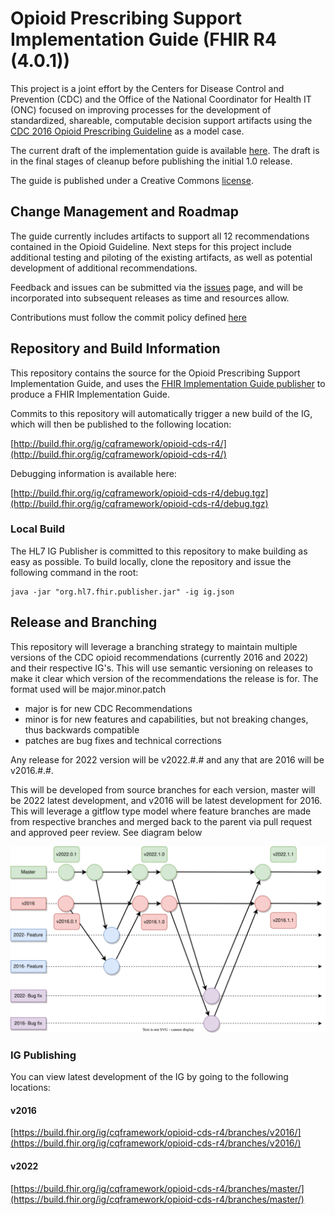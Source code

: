 # Opioid Prescribing Support Implementation Guide (FHIR R4 (4.0.1))

This project is a joint effort by the Centers for Disease Control and Prevention (CDC) and the Office of the National Coordinator for Health IT (ONC) focused on improving processes for the development of standardized, shareable, computable decision support artifacts using the [CDC 2016 Opioid Prescribing Guideline](https://www.cdc.gov/mmwr/volumes/65/rr/rr6501e1.htm) as a model case.

The current draft of the implementation guide is available [here](http://build.fhir.org/ig/cqframework/opioid-cds-r4/). The draft is in the final stages of cleanup before publishing the initial 1.0 release.

The guide is published under a Creative Commons [license](LICENSE.md).

## Change Management and Roadmap

The guide currently includes artifacts to support all 12 recommendations contained in the Opioid Guideline. Next steps for this project include additional testing and piloting of the existing artifacts, as well as potential development of additional recommendations.

Feedback and issues can be submitted via the [issues](issues) page, and will be incorporated into subsequent releases as time and resources allow.

Contributions must follow the commit policy defined [here](/commit_policy.md)

## Repository and Build Information

This repository contains the source for the Opioid Prescribing Support Implementation Guide, and uses the [FHIR Implementation Guide publisher](http://wiki.hl7.org/index.php?title=IG_Publisher_Documentation) to produce a FHIR Implementation Guide.

Commits to this repository will automatically trigger a new build of the IG, which will then be published to the following location:

[http://build.fhir.org/ig/cqframework/opioid-cds-r4/](http://build.fhir.org/ig/cqframework/opioid-cds-r4/)

Debugging information is available here:

[http://build.fhir.org/ig/cqframework/opioid-cds-r4/debug.tgz](http://build.fhir.org/ig/cqframework/opioid-cds-r4/debug.tgz)

### Local Build

The HL7 IG Publisher is committed to this repository to make building as easy as possible. To build locally, clone the repository and issue the following command in the root:

    java -jar "org.hl7.fhir.publisher.jar" -ig ig.json

## Release and Branching

This repository will leverage a branching strategy to maintain multiple versions of the CDC opioid recommendations (currently 2016 and 2022) and their respective IG's. This will use semantic versioning on releases to make it clear which version of the recommendations the release is for.
 The format used will be major.minor.patch
- major is for new CDC Recommendations
- minor is for new features and capabilities, but not breaking changes, thus backwards compatible
- patches are bug fixes and technical corrections

Any release for 2022 version will be v2022.#.# and any that are 2016 will be v2016.#.#.

This will be developed from source branches for each version, master will be 2022 latest development, and v2016 will be latest development for 2016. This will leverage a gitflow type model where feature branches are made from respective branches and merged back to the parent via pull request and approved peer review. See diagram below

![branching](diagrams/Branching.svg)

### IG Publishing

You can view latest development of the IG by going to the following locations:

#### v2016
[https://build.fhir.org/ig/cqframework/opioid-cds-r4/branches/v2016/](https://build.fhir.org/ig/cqframework/opioid-cds-r4/branches/v2016/)

#### v2022
[https://build.fhir.org/ig/cqframework/opioid-cds-r4/branches/master/](https://build.fhir.org/ig/cqframework/opioid-cds-r4/branches/master/)
